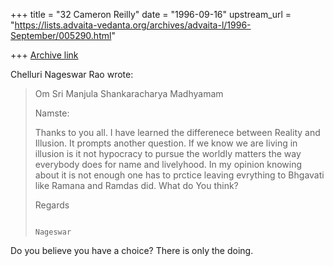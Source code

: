+++
title = "32 Cameron Reilly"
date = "1996-09-16"
upstream_url = "https://lists.advaita-vedanta.org/archives/advaita-l/1996-September/005290.html"

+++
[Archive link](https://lists.advaita-vedanta.org/archives/advaita-l/1996-September/005290.html)

Chelluri Nageswar Rao wrote:
>
> Om Sri Manjula                                 Shankaracharya Madhyamam
>
> Namste:
>
> Thanks to you all.  I have learned the differenece between Reality and
> Illusion.
> It prompts another question.  If we know we are living in illusion is it  not
> hypocracy to pursue the worldly matters the way everybody does for name and
> livelyhood.  In my opinion knowing about it is not enough one has to prctice
> leaving evrything to Bhgavati   like Ramana and Ramdas did.
> What do You think?
>
> Regards
>
>                                                                      Nageswar

Do you believe you have a choice? There is only the doing.

